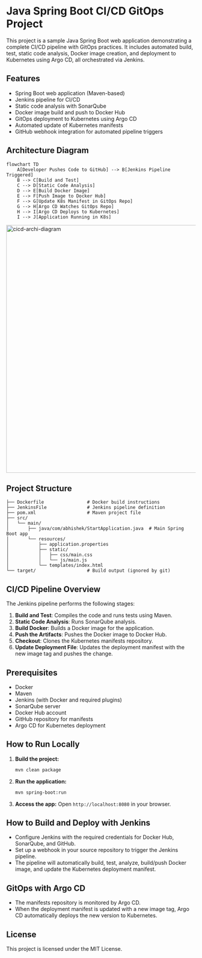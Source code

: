 # Java Spring Boot CI/CD GitOps Project

This project is a sample Java Spring Boot web application demonstrating a complete CI/CD pipeline with GitOps practices. It includes automated build, test, static code analysis, Docker image creation, and deployment to Kubernetes using Argo CD, all orchestrated via Jenkins.


## Features
- Spring Boot web application (Maven-based)
- Jenkins pipeline for CI/CD
- Static code analysis with SonarQube
- Docker image build and push to Docker Hub
- GitOps deployment to Kubernetes using Argo CD
- Automated update of Kubernetes manifests
- GitHub webhook integration for automated pipeline triggers

## Architecture Diagram

```mermaid
flowchart TD
    A[Developer Pushes Code to GitHub] --> B[Jenkins Pipeline Triggered]
    B --> C[Build and Test]
    C --> D[Static Code Analysis]
    D --> E[Build Docker Image]
    E --> F[Push Image to Docker Hub]
    F --> G[Update K8s Manifest in GitOps Repo]
    G --> H[Argo CD Watches GitOps Repo]
    H --> I[Argo CD Deploys to Kubernetes]
    I --> J[Application Running in K8s]
```
<img width="1321" height="659" alt="cicd-archi-diagram" src="https://github.com/user-attachments/assets/ab000c36-846b-41fa-961c-2cbb0395957a" />


## Project Structure
```
├── Dockerfile                # Docker build instructions
├── JenkinsFile               # Jenkins pipeline definition
├── pom.xml                   # Maven project file
├── src/
│   └── main/
│       ├── java/com/abhishek/StartApplication.java  # Main Spring Boot app
│       └── resources/
│           ├── application.properties
│           ├── static/
│           │   ├── css/main.css
│           │   └── js/main.js
│           └── templates/index.html
└── target/                   # Build output (ignored by git)
```

## CI/CD Pipeline Overview
The Jenkins pipeline performs the following stages:
1. **Build and Test**: Compiles the code and runs tests using Maven.
2. **Static Code Analysis**: Runs SonarQube analysis.
3. **Build Docker**: Builds a Docker image for the application.
4. **Push the Artifacts**: Pushes the Docker image to Docker Hub.
5. **Checkout**: Clones the Kubernetes manifests repository.
6. **Update Deployment File**: Updates the deployment manifest with the new image tag and pushes the change.

## Prerequisites
- Docker
- Maven
- Jenkins (with Docker and required plugins)
- SonarQube server
- Docker Hub account
- GitHub repository for manifests
- Argo CD for Kubernetes deployment

## How to Run Locally
1. **Build the project:**
   ```bash
   mvn clean package
   ```
2. **Run the application:**
   ```bash
   mvn spring-boot:run
   ```
3. **Access the app:**
   Open `http://localhost:8080` in your browser.

## How to Build and Deploy with Jenkins
- Configure Jenkins with the required credentials for Docker Hub, SonarQube, and GitHub.
- Set up a webhook in your source repository to trigger the Jenkins pipeline.
- The pipeline will automatically build, test, analyze, build/push Docker image, and update the Kubernetes deployment manifest.

## GitOps with Argo CD
- The manifests repository is monitored by Argo CD.
- When the deployment manifest is updated with a new image tag, Argo CD automatically deploys the new version to Kubernetes.

## License
This project is licensed under the MIT License.
